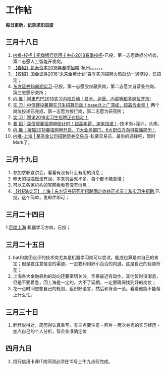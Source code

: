 # 工作帖
**每日更新，记录求职进度**

## 三月十八日
1. [内推-校招 | 招商银行信用卡中心2018春季校招](https://mp.weixin.qq.com/s/L78ihFtdsKkoB64bCCcYUw)-已投，第一志愿数据分析岗，第二志愿人工智能开发岗。
2. [【春招】凯泰资本2018年春季招聘](https://mp.weixin.qq.com/s/JSgFcXTj8L8-6AOE-SozcQ)-杭州。。。。。。
3. [【校招】国金证券2018“未来金英计划”春季实习招聘火热启动](https://mp.weixin.qq.com/s/HPtWVK60dhMprHQVuhaRhA)一通瞎投，已搞定；
4. [东方证券18暑期实习](https://mp.weixin.qq.com/s/2EsfH2soZBxgfFEkIP3j3Q)-已投，第一志愿股权融资岗，第二志愿大自营业务岗，第三志愿研究所；
5. [内 推 | 阿里巴巴2018实习内推启动！技术、运营、内容等超多岗位开放!](https://mp.weixin.qq.com/s/nANPoRpAtfGAgdlQnPrxmg)
6. [实 习 | 中信建投暑期实习生招募启动！base北上广深成，超高含金量！](https://mp.weixin.qq.com/s/A1fPqkOgY2brUZ3s5nyEGA) 两个岗位投递已完成，第一志愿为投行岗，第二志愿为研究所；
7. [实 习 | 腾讯2018实习生招聘正式启动！](https://mp.weixin.qq.com/s/u-JMZECrKOgD3OgMF25BUA)
8. [春 招 | 深信服春招网申倒计时！超高年薪，速来投递！](https://mp.weixin.qq.com/s/TH1ofm1mtNeIIk0U6FCkVw)-技术岗+深圳，头疼。
9. [内 推丨搜狐2018春招网申开启，11大业务部门、6大职位方向可投递简历！](https://mp.weixin.qq.com/s/r7CD1SYaqV_EuCJlzekMWg)
10. [内推-上海 | 某基金公司招聘债券交易员](https://mp.weixin.qq.com/s/2xNeHieQIQg58JM-szL2Mg)-私募交易员，最后的选择吧，暂时Mark了。

## 三月十九日
1. 参加求职宣讲会，看看有没有什么有用的消息；
2. 昨天的投递做法有误，本来机会就不多，每个都不能怠慢；
3. 可以去各家机构的官网看看有没有消息；
4. [【社招&实习】上海 | 东方证券研究所招聘固定收益正式员工和实习生招聘
](https://mp.weixin.qq.com/s/OVqAdADnqRUeAJpW36jzhg)已投，这个简单，发邮件即可；

## 三月二十四日
1.[百度上海](https://talent.baidu.com/external/baidu/index.html#/individualCenter)  机器学习方向，已投；

## 三月二十五日
1. bat和美团点评的技术岗尤其是机器学习岗可以尝试，能成也算是对自己的肯定；但是要注意信息的渠道，一定要利用好小百合的内退，这是自己的优势所在；
2. 上海各大金融机构的动向还要密切关注，华泰最近有动作，其他暂时没消息，但是不要着急，回上海是一定的，大不了延期，一定要确保找到好的岗位；
3. 花一点时间想想自己的规划，组织好语言，然后和哥谈一谈，看看他能不能帮上什么忙。

## 三月三十日
1. 胖胖说得对，简历得认真重写，有三点要注意 - 照片 - 两次券商的实习经历 - 加点自己的个人分析，帮企业准确定位

## 四月九日
1. 招行信用卡非IT岗网测必须在10号上午九点前完成。
